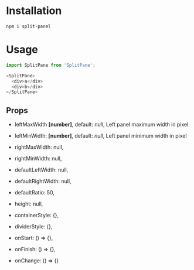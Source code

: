 # Installation
`npm i split-panel`

# Usage

```javascript
import SplitPane from 'SplitPane';
````
```javascript
<SplitPane>
  <div>a</div>
  <div>b</div>
</SplitPane>
```

## Props
* leftMaxWidth **[number]**, default: *null*,
    Left panel maximum width in pixel
    
*  leftMinWidth: **[number]**, default: *null*,
    Left panel minimum width in pixel
    
*  rightMaxWidth: null,
*  rightMinWidth: null,
*  defaultLeftWidth: null,
*  defaultRightWidth: null,
*  defaultRatio: 50,
*  height: null,
*  containerStyle: {},
*  dividerStyle: {},
*  onStart: () => {},
*  onFinish: () => {},
*  onChange: () => {}
